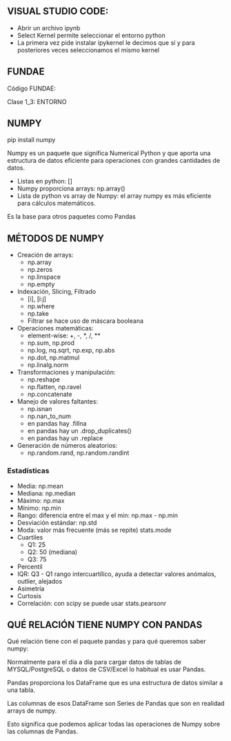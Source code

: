 
## VISUAL STUDIO CODE:

* Abrir un archivo ipynb
* Select Kernel permite seleccionar el entorno python
* La primera vez pide instalar ipykernel le decimos que sí y para posteriores veces seleccionamos el mismo kernel

## FUNDAE

Código FUNDAE:

Clase 1_3: ENTORNO


## NUMPY

pip install numpy

Numpy es un paquete que significa Numerical Python y que aporta una estructura de datos eficiente para operaciones con grandes cantidades de datos.

* Listas en python: []
* Numpy proporciona arrays: np.array()
* Lista de python vs array de Numpy: el array numpy es más eficiente para cálculos matemáticos.

Es la base para otros paquetes como Pandas

## MÉTODOS DE NUMPY

* Creación de arrays:
    * np.array
    * np.zeros
    * np.linspace
    * np.empty
* Indexación, Slicing, Filtrado
    * [i], [i:j]
    * np.where
    * np.take
    * Filtrar se hace uso de máscara booleana
* Operaciones matemáticas:
    * element-wise: +, -, *, /, **
    * np.sum, np.prod
    * np.log, nq.sqrt, np.exp, np.abs
    * np.dot, np.matmul
    * np.linalg.norm
* Transformaciones y manipulación:
    * np.reshape
    * np.flatten, np.ravel
    * np.concatenate
* Manejo de valores faltantes:
    * np.isnan
    * np.nan_to_num
    * en pandas hay .fillna
    * en pandas hay un .drop_duplicates()
    * en pandas hay un .replace
* Generación de números aleatorios:
    * np.random.rand, np.random.randint


### Estadísticas

* Media: np.mean
* Mediana: np.median
* Máximo: np.max
* Mínimo: np.min
* Rango: diferencia entre el max y el min: np.max - np.min
* Desviación estándar: np.std
* Moda: valor más frecuente (más se repite) stats.mode
* Cuartiles
    * Q1: 25
    * Q2: 50 (mediana)
    * Q3: 75
* Percentil
* IQR: Q3 - Q1 rango intercuartílico, ayuda a detectar valores anómalos, outlier, alejados
* Asimetría
* Curtosis
* Correlación: con scipy se puede usar stats.pearsonr



## QUÉ RELACIÓN TIENE NUMPY CON PANDAS

Qué relación tiene con el paquete pandas y para qué queremos saber numpy:

Normalmente para el día a día para cargar datos de tablas de MYSQL/PostgreSQL o datos de CSV/Excel lo habitual es usar Pandas.

Pandas proporciona los DataFrame que es una estructura de datos similar a una tabla.

Las columnas de esos DataFrame son Series de Pandas que son en realidad arrays de numpy.

Esto significa que podemos aplicar todas las operaciones de Numpy sobre las columnas de Pandas.
